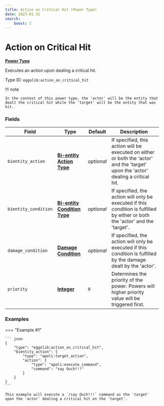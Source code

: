 ```yaml
---
title: Action on Critical Hit (Power Type)
date: 2023-01-31
search:
    boost: 2
---
```


#   Action on Critical Hit

[**Power Type**][1]

Executes an action upon dealing a critical hit.

Type ID: `eggolib:action_on_critical_hit`


!!! note

    In the context of this power type, the 'actor' will be the entity that dealt the critical hit while the 'target' will be the entity that was hit.


### Fields

Field | Type | Default | Description
------|------|---------|------------
`bientity_action` | [**Bi-entity Action Type**][2] | *optional* | If specified, this action will be executed on either or both the 'actor' and the 'target' upon the 'actor' dealing a critical hit.
`bientity_condition` | [**Bi-entity Condition Type**][3] | *optional* | If specified, the action will only be executed if this condition is fulfilled by either or both the 'actor' and the 'target'.
`damage_condition` | [**Damage Condition**][4] | *optional* | If specified, the action will only be executed if this condition is fulfilled by the damage dealt by the 'actor'.
`priority` | [**Integer**][5] | `0` | Determines the priority of the power. Powers will higher priority value will be triggered first.


### Examples

=== "Example #1"

    ``` json
    {
        "type": "eggolib:action_on_critical_hit",
        "bientity_action": {
            "type": "apoli:target_action",
            "action": {
                "type": "apoli:execute_command",
                "command": "say Ouch!!!"
            }
        }
    }
    ```

    This example will execute a `/say Ouch!!!` command as the 'target' upon the 'actor' dealing a critical hit on the 'target'.




[1]: ../power_types.md
[2]: ../bientity_action_types.md
[3]: ../bientity_condition_types.md
[4]: ../damage_condition_types.md
[5]: https://origins.readthedocs.io/en/latest/types/data_types/integer
